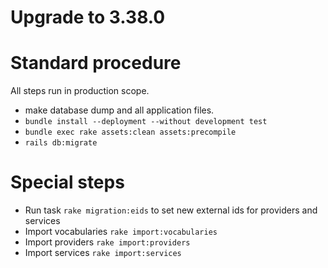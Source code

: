 # Upgrade to 3.38.0

# Standard procedure

All steps run in production scope.

- make database dump and all application files.
- `bundle install --deployment --without development test`
- `bundle exec rake assets:clean assets:precompile`
- `rails db:migrate`

# Special steps

- Run task `rake migration:eids` to set new external ids for providers and services
- Import vocabularies `rake import:vocabularies`
- Import providers `rake import:providers`
- Import services `rake import:services`
